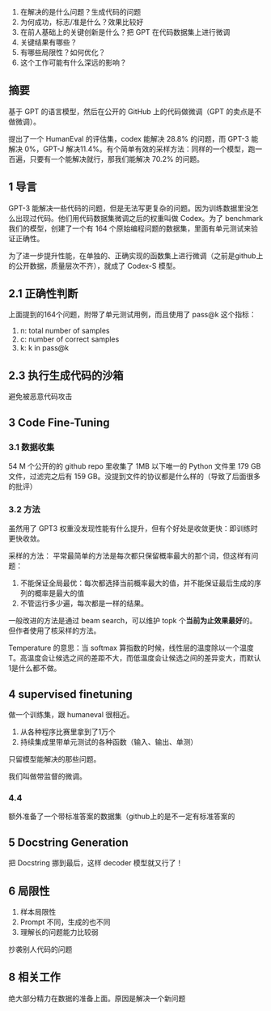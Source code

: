 1. 在解决的是什么问题？生成代码的问题
2. 为何成功，标志/准是什么？效果比较好
3. 在前人基础上的关键创新是什么？把 GPT 在代码数据集上进行微调
4. 关键结果有哪些？
5. 有哪些局限性？如何优化？
6. 这个工作可能有什么深远的影响？

## 摘要
基于 GPT 的语言模型，然后在公开的 GitHub 上的代码做微调（GPT 的卖点是不做微调）。

提出了一个 HumanEval 的评估集，codex 能解决 28.8% 的问题，而 GPT-3 能解决 0%，GPT-J 解决11.4%。有个简单有效的采样方法：同样的一个模型，跑一百遍，只要有一个能解决就行，那我们能解决 70.2% 的问题。

## 1 导言

GPT-3 能解决一些代码的问题，但是无法写更复杂的问题。因为训练数据里没怎么出现过代码。他们用代码数据集微调之后的权重叫做 Codex。为了 benchmark 我们的模型，创建了一个有 164 个原始编程问题的数据集，里面有单元测试来验证正确性。

为了进一步提升性能，在单独的、正确实现的函数集上进行微调（之前是github上的公开数据，质量层次不齐），就成了 Codex-S 模型。

## 2.1 正确性判断

 上面提到的164个问题，附带了单元测试用例，而且使用了 pass@k 这个指标：

1. n: total number of samples
2. c: number of correct samples
3. k: k in pass@k

## 2.3 执行生成代码的沙箱
避免被恶意代码攻击

## 3 Code Fine-Tuning

### 3.1 数据收集

54 M 个公开的的 github repo 里收集了 1MB 以下唯一的 Python 文件里 179 GB文件，过滤完之后有 159 GB。没提到文件的协议都是什么样的（导致了后面很多的批评）

### 3.2 方法
虽然用了 GPT3 权重没发现性能有什么提升，但有个好处是收敛更快：即训练时更快收敛。

采样的方法：
平常最简单的方法是每次都只保留概率最大的那个词，但这样有问题：
1. 不能保证全局最优：每次都选择当前概率最大的值，并不能保证最后生成的序列的概率是最大的值
2. 不管运行多少遍，每次都是一样的结果。

一般改进的方法是通过 beam search，可以维护 topk 个**当前为止效果最好**的。但作者使用了核采样的方法。 

Temperature 的意思：当 softmax 算指数的时候，线性层的温度除以一个温度 T。高温度会让候选之间的差距不大，而低温度会让候选之间的差异变大，而默认1是什么都不做。


## 4 supervised finetuning
做一个训练集，跟 humaneval 很相近。

1. 从各种程序比赛里拿到了1万个
2. 持续集成里带单元测试的各种函数（输入、输出、单测）

只留模型能解决的那些问题。

我们叫做带监督的微调。

### 4.4
额外准备了一个带标准答案的数据集（github上的是不一定有标准答案的

## 5 Docstring Generation
把 Docstring 挪到最后，这样 decoder 模型就又行了！

## 6 局限性
1. 样本局限性
2. Prompt 不同，生成的也不同
3. 理解长的问题能力比较弱

抄袭别人代码的问题

## 8 相关工作

绝大部分精力在数据的准备上面。原因是解决一个新问题
